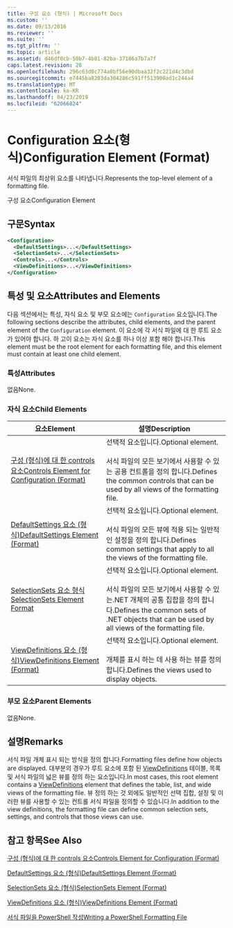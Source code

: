 ```yaml
---
title: 구성 요소 (형식) | Microsoft Docs
ms.custom: ''
ms.date: 09/13/2016
ms.reviewer: ''
ms.suite: ''
ms.tgt_pltfrm: ''
ms.topic: article
ms.assetid: d46df0cb-50b7-4b81-82ba-37186a7b7a7f
caps.latest.revision: 28
ms.openlocfilehash: 296c63d0c774a0bf56e90dbaa32f2c221d4c3dbd
ms.sourcegitcommit: e7445ba8203da304286c591ff513900ad1c244a4
ms.translationtype: MT
ms.contentlocale: ko-KR
ms.lasthandoff: 04/23/2019
ms.locfileid: "62066824"
---
```

# <a name="configuration-element-format"></a><span data-ttu-id="39055-102">Configuration 요소(형식)</span><span class="sxs-lookup"><span data-stu-id="39055-102">Configuration Element (Format)</span></span>

<span data-ttu-id="39055-103">서식 파일의 최상위 요소를 나타냅니다.</span><span class="sxs-lookup"><span data-stu-id="39055-103">Represents the top-level element of a formatting file.</span></span>

<span data-ttu-id="39055-104">구성 요소</span><span class="sxs-lookup"><span data-stu-id="39055-104">Configuration Element</span></span>

## <a name="syntax"></a><span data-ttu-id="39055-105">구문</span><span class="sxs-lookup"><span data-stu-id="39055-105">Syntax</span></span>

```xml
<Configuration>
  <DefaultSettings>...</DefaultSettings>
  <SelectionSets>...</SelectionSets>
  <Controls>...</Controls>
  <ViewDefinitions>...</ViewDefinitions>
</Configuration>

```

## <a name="attributes-and-elements"></a><span data-ttu-id="39055-106">특성 및 요소</span><span class="sxs-lookup"><span data-stu-id="39055-106">Attributes and Elements</span></span>

<span data-ttu-id="39055-107">다음 섹션에서는 특성, 자식 요소 및 부모 요소에는 `Configuration` 요소입니다.</span><span class="sxs-lookup"><span data-stu-id="39055-107">The following sections describe the attributes, child elements, and the parent element of the `Configuration` element.</span></span> <span data-ttu-id="39055-108">이 요소에 각 서식 파일에 대 한 루트 요소가 있어야 합니다. 하 고이 요소는 자식 요소를 하나 이상 포함 해야 합니다.</span><span class="sxs-lookup"><span data-stu-id="39055-108">This element must be the root element for each formatting file, and this element must contain at least one child element.</span></span>

### <a name="attributes"></a><span data-ttu-id="39055-109">특성</span><span class="sxs-lookup"><span data-stu-id="39055-109">Attributes</span></span>

<span data-ttu-id="39055-110">없음</span><span class="sxs-lookup"><span data-stu-id="39055-110">None.</span></span>

### <a name="child-elements"></a><span data-ttu-id="39055-111">자식 요소</span><span class="sxs-lookup"><span data-stu-id="39055-111">Child Elements</span></span>

|<span data-ttu-id="39055-112">요소</span><span class="sxs-lookup"><span data-stu-id="39055-112">Element</span></span>|<span data-ttu-id="39055-113">설명</span><span class="sxs-lookup"><span data-stu-id="39055-113">Description</span></span>|
|-------------|-----------------|
|[<span data-ttu-id="39055-114">구성 (형식)에 대 한 controls 요소</span><span class="sxs-lookup"><span data-stu-id="39055-114">Controls Element for Configuration (Format)</span></span>](./controls-element-for-configuration-format.md)|<span data-ttu-id="39055-115">선택적 요소입니다.</span><span class="sxs-lookup"><span data-stu-id="39055-115">Optional element.</span></span><br /><br /> <span data-ttu-id="39055-116">서식 파일의 모든 보기에서 사용할 수 있는 공용 컨트롤을 정의 합니다.</span><span class="sxs-lookup"><span data-stu-id="39055-116">Defines the common controls that can be used by all views of the formatting file.</span></span>|
|[<span data-ttu-id="39055-117">DefaultSettings 요소 (형식)</span><span class="sxs-lookup"><span data-stu-id="39055-117">DefaultSettings Element (Format)</span></span>](./defaultsettings-element-format.md)|<span data-ttu-id="39055-118">선택적 요소입니다.</span><span class="sxs-lookup"><span data-stu-id="39055-118">Optional element.</span></span><br /><br /> <span data-ttu-id="39055-119">서식 파일의 모든 뷰에 적용 되는 일반적인 설정을 정의 합니다.</span><span class="sxs-lookup"><span data-stu-id="39055-119">Defines common settings that apply to all the views of the formatting file.</span></span>|
|[<span data-ttu-id="39055-120">SelectionSets 요소 형식</span><span class="sxs-lookup"><span data-stu-id="39055-120">SelectionSets Element Format</span></span>](./selectionsets-element-format.md)|<span data-ttu-id="39055-121">선택적 요소입니다.</span><span class="sxs-lookup"><span data-stu-id="39055-121">Optional element.</span></span><br /><br /> <span data-ttu-id="39055-122">서식 파일의 모든 보기에서 사용할 수 있는.NET 개체의 공통 집합을 정의 합니다.</span><span class="sxs-lookup"><span data-stu-id="39055-122">Defines the common sets of .NET objects that can be used by all views of the formatting file.</span></span>|
|[<span data-ttu-id="39055-123">ViewDefinitions 요소 (형식)</span><span class="sxs-lookup"><span data-stu-id="39055-123">ViewDefinitions Element (Format)</span></span>](./viewdefinitions-element-format.md)|<span data-ttu-id="39055-124">선택적 요소입니다.</span><span class="sxs-lookup"><span data-stu-id="39055-124">Optional element.</span></span><br /><br /> <span data-ttu-id="39055-125">개체를 표시 하는 데 사용 하는 뷰를 정의 합니다.</span><span class="sxs-lookup"><span data-stu-id="39055-125">Defines the views used to display objects.</span></span>|

### <a name="parent-elements"></a><span data-ttu-id="39055-126">부모 요소</span><span class="sxs-lookup"><span data-stu-id="39055-126">Parent Elements</span></span>

<span data-ttu-id="39055-127">없음</span><span class="sxs-lookup"><span data-stu-id="39055-127">None.</span></span>

## <a name="remarks"></a><span data-ttu-id="39055-128">설명</span><span class="sxs-lookup"><span data-stu-id="39055-128">Remarks</span></span>

<span data-ttu-id="39055-129">서식 파일 개체 표시 되는 방식을 정의 합니다.</span><span class="sxs-lookup"><span data-stu-id="39055-129">Formatting files define how objects are displayed.</span></span> <span data-ttu-id="39055-130">대부분의 경우가 루트 요소에 포함 된 [ViewDefinitions](./viewdefinitions-element-format.md) 테이블, 목록 및 서식 파일의 넓은 뷰를 정의 하는 요소입니다.</span><span class="sxs-lookup"><span data-stu-id="39055-130">In most cases, this root element contains a [ViewDefinitions](./viewdefinitions-element-format.md) element that defines the table, list, and wide views of the formatting file.</span></span> <span data-ttu-id="39055-131">뷰 정의 하는 것 외에도 일반적인 선택 집합, 설정 및 이러한 뷰를 사용할 수 있는 컨트롤 서식 파일을 정의할 수 있습니다.</span><span class="sxs-lookup"><span data-stu-id="39055-131">In addition to the view definitions, the formatting file can define common selection sets, settings, and controls that those views can use.</span></span>

## <a name="see-also"></a><span data-ttu-id="39055-132">참고 항목</span><span class="sxs-lookup"><span data-stu-id="39055-132">See Also</span></span>

[<span data-ttu-id="39055-133">구성 (형식)에 대 한 controls 요소</span><span class="sxs-lookup"><span data-stu-id="39055-133">Controls Element for Configuration (Format)</span></span>](./controls-element-for-configuration-format.md)

[<span data-ttu-id="39055-134">DefaultSettings 요소 (형식)</span><span class="sxs-lookup"><span data-stu-id="39055-134">DefaultSettings Element (Format)</span></span>](./defaultsettings-element-format.md)

[<span data-ttu-id="39055-135">SelectionSets 요소 (형식)</span><span class="sxs-lookup"><span data-stu-id="39055-135">SelectionSets Element (Format)</span></span>](./selectionsets-element-format.md)

[<span data-ttu-id="39055-136">ViewDefinitions 요소 (형식)</span><span class="sxs-lookup"><span data-stu-id="39055-136">ViewDefinitions Element (Format)</span></span>](./viewdefinitions-element-format.md)

[<span data-ttu-id="39055-137">서식 파일을 PowerShell 작성</span><span class="sxs-lookup"><span data-stu-id="39055-137">Writing a PowerShell Formatting File</span></span>](./writing-a-powershell-formatting-file.md)
